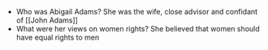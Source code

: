 - Who was Abigail Adams?
	She was the wife, close advisor and confidant of [[John Adams]]
- What were her views on women rights?
	She believed that women should have equal rights to men